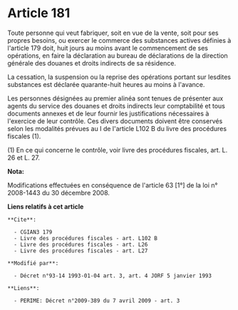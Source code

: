 # Article 181

Toute personne qui veut fabriquer, soit en vue de la vente, soit pour ses propres besoins, ou exercer le commerce des
substances actives définies à l'article 179 doit, huit jours au moins avant le commencement de ses opérations, en faire la
déclaration au bureau de déclarations de la direction générale des douanes et droits indirects de sa résidence. 

La cessation, la suspension ou la reprise des opérations portant sur lesdites substances est déclarée quarante-huit heures au
moins à l'avance.

Les personnes désignées au premier alinéa sont tenues de présenter aux agents du service des douanes et droits indirects leur
comptabilité et tous documents annexes et de leur fournir les justifications nécessaires à l'exercice de leur contrôle. Ces
divers documents doivent être conservés selon les modalités prévues au I de l'article L102 B du livre des procédures fiscales
(1).

(1) En ce qui concerne le contrôle, voir livre des procédures fiscales, art. L. 26 et L. 27.

**Nota:**

Modifications effectuées en conséquence de l'article 63 [1°] de la loi n° 2008-1443 du 30 décembre 2008.

**Liens relatifs à cet article**

	**Cite**:

	  - CGIAN3 179
	  - Livre des procédures fiscales - art. L102 B
	  - Livre des procédures fiscales - art. L26
	  - Livre des procédures fiscales - art. L27

	**Modifié par**:

	  - Décret n°93-14 1993-01-04 art. 3, art. 4 JORF 5 janvier 1993

	**Liens**:

	  - PERIME: Décret n°2009-389 du 7 avril 2009 - art. 3
